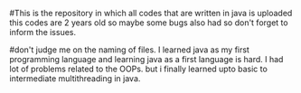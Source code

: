 #This is the repository in which all codes that are written in java is uploaded
this codes are 2 years old so maybe some bugs also had so don't forget to inform the issues. 

#don't judge me on the naming of files.
I learned java as my first programming language and learning java as a first language is hard. I had lot of problems related to the OOPs. but i finally learned upto basic to intermediate multithreading in java.
